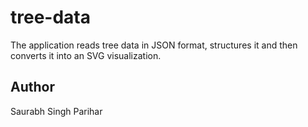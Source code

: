 # tree-data

The application reads tree data in JSON format, structures it and then converts it into an SVG visualization.

## Author

Saurabh Singh Parihar
